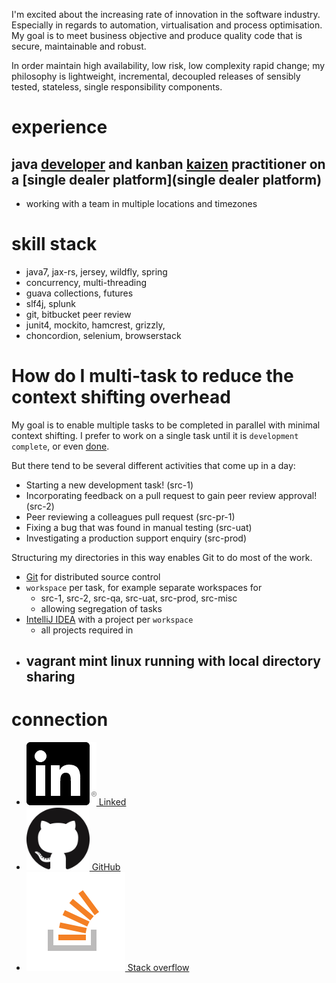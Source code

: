 I'm excited about the increasing rate of innovation in the software industry. Especially in regards to 
automation, virtualisation and process optimisation. My goal is to meet business objective and produce 
quality code that is secure, maintainable and robust. 

In order maintain high availability, low risk, low complexity rapid change; my philosophy is lightweight, 
incremental, decoupled releases of sensibly tested, stateless, single responsibility components.

# experience
## java [developer](https://en.wikipedia.org/wiki/Software_developer) and kanban [kaizen](https://en.wikipedia.org/wiki/Kaizen) practitioner on a [single dealer platform](single dealer platform)
- working with a team in multiple locations and timezones

# skill stack
- java7, jax-rs, jersey, wildfly, spring
- concurrency, multi-threading
- guava collections, futures
- slf4j, splunk
- git, bitbucket peer review
- junit4, mockito, hamcrest, grizzly,
- choncordion, selenium, browserstack

# How do I multi-task to reduce the context shifting overhead
My goal is to enable multiple tasks to be completed in parallel with minimal context shifting. I prefer
to work on a single task until it is `development complete`, or even [done](https://www.agilealliance.org/glossary/definition-of-done/).

But there tend to be several different activities that come up in a day:
- Starting a new development task! (src-1)
- Incorporating feedback on a pull request to gain peer review approval! (src-2)
- Peer reviewing a colleagues pull request (src-pr-1)
- Fixing a bug that was found in manual testing (src-uat)
- Investigating a production support enquiry (src-prod)

Structuring my directories in this way enables Git to do most of the work.

- [Git](https://en.wikipedia.org/wiki/Git) for distributed source control
- `workspace` per task, for example separate workspaces for
  - src-1, src-2, src-qa, src-uat, src-prod, src-misc
  - allowing segregation of tasks
- [IntelliJ IDEA](https://www.jetbrains.com/idea/) with a project per `workspace`
  - all projects required in 
- vagrant mint linux running with local directory sharing
  - 

# connection
 - <a href="https://www.linkedin.com/in/jamesalittle"><img src="In-Black-101px-R.png" height="101px"/> Linked</a>
 - <a href="https://github.com/alphafoobar"><img src="GitHub-Mark-120px-plus.png" height="101px"/> GitHub</a>
 - <a href="http://stackoverflow.com/users/7421645/james?tab=profile" height="101px"><img src="so-icon.png"/> Stack overflow</a>
